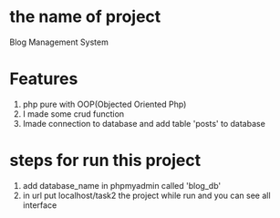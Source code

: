 # the name of project 
Blog Management System

# Features  
1. php pure with OOP(Objected Oriented Php)
2. I made some crud function
3. Imade connection to database and add table 'posts' to database

# steps for run this project
1. add database_name in phpmyadmin called 'blog_db'
2. in url put localhost/task2 the project while run and you can see all interface


